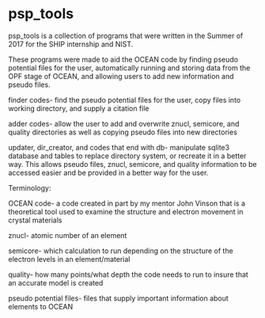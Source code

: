 # psp_tools

psp_tools is a collection of programs that were written in the Summer of 2017 for the SHIP internship and NIST.

These programs were made to aid the OCEAN code by finding pseudo potential files for the user,
automatically running and storing data from the OPF stage of OCEAN, and allowing users to add new information and pseudo files.

finder codes- find the pseudo potential files for the user, copy files into working directory, and supply a citation file

adder codes- allow the user to add and overwrite znucl, semicore, and quality directories as well as copying pseudo files into new directories

updater, dir_creator, and codes that end with db- manipulate sqlite3 database and tables to replace directory system, 
or recreate it in a better way. This allows pseudo files, znucl, semicore, and quality information to be accessed easier
and be provided in a better way for the user. 

Terminology:

OCEAN code- a code created in part by my mentor John Vinson that is a theoretical tool used to examine the structure and electron movement
in crystal materials

znucl- atomic number of an element

semicore- which calculation to run depending on the structure of the electron levels in an element/material

quality- how many points/what depth the code needs to run to insure that an accurate model is created

pseudo potential files- files that supply important information about elements to OCEAN
